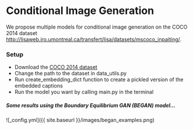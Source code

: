 # Conditional Image Generation
We propose multiple models for conditional image generation on the COCO 2014 
dataset http://lisaweb.iro.umontreal.ca/transfert/lisa/datasets/mscoco_inpaiting/.


### Setup

- Download the [COCO 2014 dataset](http://lisaweb.iro.umontreal.ca/transfert/lisa/datasets/mscoco_inpaiting/) 
- Change the path to the dataset in data_utils.py
- Run create_embedding_dict function to create a pickled version of the embedded captions
- Run the model you want by calling main.py in the terminal


##### Some results using the Boundary Equilibrium GAN (BEGAN) model...

![_config.yml]({{ site.baseurl }}/images/began_examples.png)
